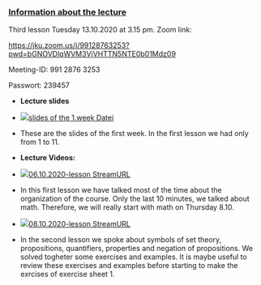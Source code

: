 ### [Information about the lecture](https://moodle.jku.at/jku/course/view.php?id=12169#section-2)

Third lesson Tuesday 13.10.2020 at 3.15 pm. Zoom link:

https://jku.zoom.us/j/99128763253?pwd=bGNOVDlqWVM3VjVHTTN5NTE0b01Mdz09  


  


Meeting-ID: 991 2876 3253

Passwort: 239457

  



* **Lecture slides**


* [![](https://moodle.jku.at/jku/theme/image.php/classic/core/1600773234/f/pdf-24)slides of the 1.week Datei](https://moodle.jku.at/jku/mod/resource/view.php?id=4418525)
* These are the slides of the first week. In the first lesson we had only from 1 to 11.   



* **Lecture Videos:**


* [![](https://moodle.jku.at/jku/theme/image.php/classic/streamurl/1600773234/icon)06.10.2020-lesson StreamURL](https://moodle.jku.at/jku/mod/streamurl/view.php?id=4410627)
* In this first lesson we have talked most of the time about the organization of the course. Only the last 10 minutes, we talked about math. Therefore, we will really start with math on Thursday 8.10.  



* [![](https://moodle.jku.at/jku/theme/image.php/classic/streamurl/1600773234/icon)08.10.2020-lesson StreamURL](https://moodle.jku.at/jku/mod/streamurl/view.php?id=4422495)
* In the second lesson we spoke about symbols of set theory, propositions, quantifiers, properties and negation of propositions. We solved togheter some exercises and examples. It is maybe useful to review these exercises and examples before starting to make the exrcises of exercise sheet 1.   




